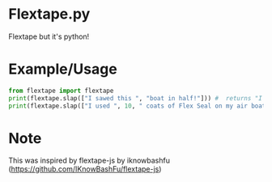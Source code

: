 # Flextape.py

Flextape but it's python!

# Example/Usage

```python
from flextape import flextape
print(flextape.slap(["I sawed this ", "boat in half!"])) #  returns "I sawed this boat in half!"
print(flextape.slap(["I used ", 10, " coats of Flex Seal on my air boat!"])) #  returns "I used 10 coats of Flex Seal on my air boat!"
```

# Note

This was inspired by flextape-js by iknowbashfu (https://github.com/IKnowBashFu/flextape-js)